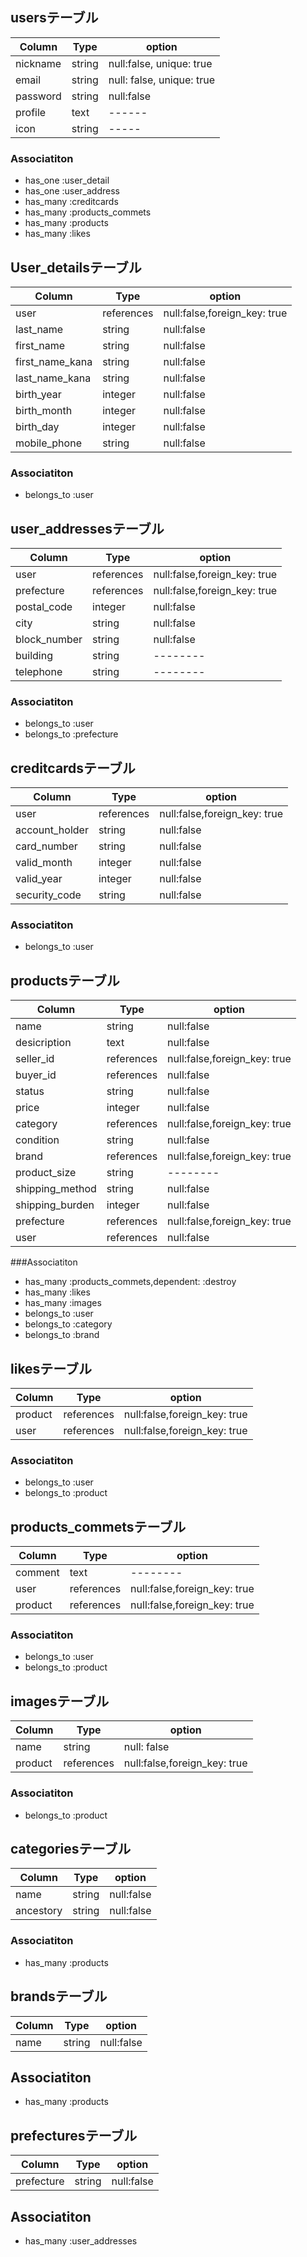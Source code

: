 ## usersテーブル
|Column|Type|option|
|------|----|------|
|nickname|string|null:false, unique: true|
|email|string|null: false, unique: true|
|password|string|null:false|
|profile|text| ------ |
|icon|string| ----- |

### Associatiton
- has_one :user_detail
- has_one :user_address
- has_many :creditcards
- has_many :products_commets
- has_many :products
- has_many :likes



## User_detailsテーブル
|Column|Type|option|
|------|----|------|
|user|references|null:false,foreign_key: true|
|last_name|string|null:false|
|first_name|string|null:false|
|first_name_kana|string|null:false|
|last_name_kana|string|null:false|
|birth_year|integer|null:false|
|birth_month|integer|null:false|
|birth_day|integer|null:false|
|mobile_phone|string|null:false|

### Associatiton
- belongs_to :user



## user_addressesテーブル
|Column|Type|option|
|------|----|------|
|user|references|null:false,foreign_key: true|
|prefecture|references|null:false,foreign_key: true|
|postal_code|integer|null:false|
|city|string|null:false|
|block_number|string|null:false|
|building|string|--------|
|telephone|string|--------|

### Associatiton
- belongs_to :user
- belongs_to :prefecture



## creditcardsテーブル
|Column|Type|option|
|------|----|------|
|user|references|null:false,foreign_key: true|
|account_holder|string|null:false|
|card_number|string|null:false|
|valid_month|integer|null:false|
|valid_year|integer|null:false|
|security_code|string|null:false|

### Associatiton
- belongs_to :user



## productsテーブル
|Column|Type|option|
|------|----|------|
|name|string|null:false|
|desicription|text|null:false|
|seller_id|references|null:false,foreign_key: true|
|buyer_id|references|null:false|
|status|string|null:false|
|price|integer|null:false|
|category|references|null:false,foreign_key: true|
|condition|string|null:false|
|brand|references|null:false,foreign_key: true|
|product_size|string|--------|
|shipping_method|string|null:false|
|shipping_burden|integer|null:false|
|prefecture|references|null:false,foreign_key: true|
|user|references|null:false|

###Associatiton
- has_many :products_commets,dependent: :destroy
- has_many :likes
- has_many :images
- belongs_to :user
- belongs_to :category
- belongs_to :brand


## likesテーブル
|Column|Type|option|
|------|----|------|
|product|references|null:false,foreign_key: true|
|user|references|null:false,foreign_key: true|

### Associatiton
- belongs_to :user
- belongs_to :product



## products_commetsテーブル
|Column|Type|option|
|------|----|------|
|comment|text|--------|
|user|references|null:false,foreign_key: true|
|product|references|null:false,foreign_key: true|

### Associatiton
- belongs_to :user
- belongs_to :product



## imagesテーブル
|Column|Type|option|
|------|----|------|
|name|string|null: false|
|product|references|null:false,foreign_key: true|

### Associatiton
- belongs_to :product




## categoriesテーブル
|Column|Type|option|
|------|----|------|
|name|string|null:false|
|ancestory|string|null:false|

### Associatiton
- has_many :products




## brandsテーブル
|Column|Type|option|
|------|----|------|
|name|string|null:false|

## Associatiton
- has_many :products

## prefecturesテーブル
|Column|Type|option|
|------|----|------|
|prefecture|string|null:false|

## Associatiton
- has_many :user_addresses
